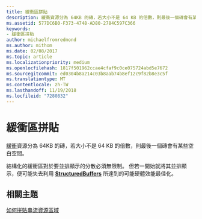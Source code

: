 ```yaml
---
title: 緩衝區拼貼
description: 緩衝資源分為 64KB 的磚，若大小不是 64 KB 的倍數，則最後一個磚會有某些空白空間。
ms.assetid: 577DC6B0-F373-4748-AD80-2784C597C366
keywords:
- 緩衝區拼貼
author: michaelfromredmond
ms.author: mithom
ms.date: 02/08/2017
ms.topic: article
ms.localizationpriority: medium
ms.openlocfilehash: 1817f501962ccae4cfaf9c0ce075724abd5e7672
ms.sourcegitcommit: ed0304b8a214c03b8aab74b8ef12c9f82b8e3c5f
ms.translationtype: MT
ms.contentlocale: zh-TW
ms.lasthandoff: 11/19/2018
ms.locfileid: "7280832"
---
```

# <a name="buffer-tiling"></a>緩衝區拼貼


[緩衝](introduction-to-buffers.md)資源分為 64KB 的磚，若大小不是 64 KB 的倍數，則最後一個磚會有某些空白空間。

結構化的緩衝區對於要並排顯示的分散必須無限制。 但若一開始就將其並排顯示，便可能失去利用 [**StructuredBuffers**](https://msdn.microsoft.com/library/windows/desktop/ff471514) 所達到的可能硬體效能最佳化。

## <a name="span-idrelated-topicsspanrelated-topics"></a><span id="related-topics"></span>相關主題


[如何拼貼串流資源區域](how-a-streaming-resource-s-area-is-tiled.md)

 

 




